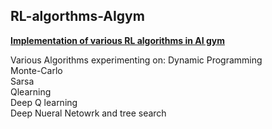 <h2>RL-algorthms-AIgym</h2>
<u><b>Implementation of various RL algorithms in AI gym</b></u><br/>


Various Algorithms experimenting on:
Dynamic Programming<br/>
Monte-Carlo<br/>
Sarsa<br/>
Qlearning<br/>
Deep Q learning<br/>
Deep Nueral Netowrk and tree search<br/>

